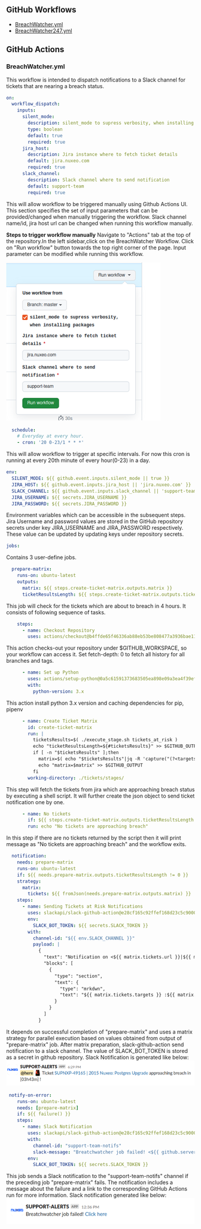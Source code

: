 ## GitHub Workflows
- [BreachWatcher.yml](#BreachWatcheryml)
- [BreachWatcher247.yml](#BreachWatcheryml)
## GitHub Actions
### BreachWatcher.yml

This workflow is intended to dispatch notifications to a Slack channel for tickets that are nearing a breach status.

```yaml
on:
  workflow_dispatch:
    inputs:
      silent_mode:
        description: silent_mode to supress verbosity, when installing packages
        type: boolean
        default: true
        required: true
      jira_host:
        description: Jira instance where to fetch ticket details
        default: jira.nuxeo.com
        required: true
      slack_channel:
        description: Slack channel where to send notification
        default: support-team
        required: true
```
This will allow workflow to be triggered manually using Github Actions UI. This section specifies the set of input parameters that can be provided/changed when manually triggering the workflow. Slack channel name/id, jira host url can be changed when running this workflow manually.

**Steps to trigger workflow manually**
Navigate to "Actions" tab at the top of the repository.In the left sidebar,click on the BreachWatcher Workflow. Click on "Run workflow" button towards the top right corner of the page. Input parameter can be modified while running this workflow.

![BreachWatcher Workflow Manual Trigger](./BreachWatcher_manual_trigger.png)

```yml
  schedule:
    # Everyday at every hour.
    - cron: '20 0-23/1 * * *'
```
This will allow workflow to trigger at specific intervals. For now this cron is running at every 20th minute of every hour(0-23) in a day.

```yml
env:
  SILENT_MODE: ${{ github.event.inputs.silent_mode || true }}
  JIRA_HOST: ${{ github.event.inputs.jira_host || 'jira.nuxeo.com' }}
  SLACK_CHANNEL: ${{ github.event.inputs.slack_channel || 'support-team' }}
  JIRA_USERNAME: ${{ secrets.JIRA_USERNAME }}
  JIRA_PASSWORD: ${{ secrets.JIRA_PASSWORD }}
```
Environment variables which can be accessible in the subsequent steps. Jira Username and password values are stored in the GitHub repository secrets under key JIRA_USERNAME and JIRA_PASSWORD respectively. These value can be updated by updating keys under repository secrets.

```yml
jobs:
```
Contains 3 user-define jobs. 
```yml
  prepare-matrix:
    runs-on: ubuntu-latest
    outputs:
      matrix: ${{ steps.create-ticket-matrix.outputs.matrix }}
      ticketResultsLength: ${{ steps.create-ticket-matrix.outputs.ticketResultsLength }}
```
This job will check for the tickets which are about to breach in 4 hours. It consists of following sequence of tasks.
```yml
    steps:
      - name: Checkout Repository
        uses: actions/checkout@b4ffde65f46336ab88eb53be808477a3936bae11 # v4.1.1
```
This action checks-out your repository under $GITHUB_WORKSPACE, so your workflow can access it. Set fetch-depth: 0 to fetch all history for all branches and tags.

```yml
      - name: Set up Python
        uses: actions/setup-python@0a5c61591373683505ea898e09a3ea4f39ef2b9c # v5.0.0
        with:
          python-version: 3.x
```
This action install python 3.x version and caching dependencies for pip, pipenv
```yml
      - name: Create Ticket Matrix
        id: create-ticket-matrix
        run: |
          ticketsResults=$( ./execute_stage.sh tickets_at_risk )
          echo "ticketResultsLength=${#ticketsResults}" >> $GITHUB_OUTPUT
          if [ -n "$ticketsResults" ];then
            matrix=$( echo "$ticketsResults"|jq -R 'capture("(?<targets>@here) :(?<alert>.*?): <(?<url>[^ ]+)> (?<title>.*) :[^w]+ (?<duration>.*)")' | jq -sc )
            echo "matrix=$matrix" >> $GITHUB_OUTPUT
          fi
        working-directory: ./tickets/stages/
```
This step will fetch the tickets from jira which are approaching breach status by executing a shell script. It will further create the json object to send ticket notification one by one.
```yml
      - name: No tickets
        if: ${{ steps.create-ticket-matrix.outputs.ticketResultsLength == 0  }}
        run: echo "No tickets are approaching breach"
```
In this step if there are no tickets returned by the script then it will print message as "No tickets are approaching breach" and the workflow exits.
```yml
  notification:
    needs: prepare-matrix
    runs-on: ubuntu-latest
    if: ${{ needs.prepare-matrix.outputs.ticketResultsLength != 0 }}
    strategy:
      matrix:
        tickets: ${{ fromJson(needs.prepare-matrix.outputs.matrix) }}
    steps:
      - name: Sending Tickets at Risk Notifications
        uses: slackapi/slack-github-action@e28cf165c92ffef168d23c5c9000cffc8a25e117 # v1.24.0
        env:
          SLACK_BOT_TOKEN: ${{ secrets.SLACK_TOKEN }}
        with:
          channel-id: "${{ env.SLACK_CHANNEL }}"
          payload: |
            {
              "text": "Notification on <${{ matrix.tickets.url }}|${{ matrix.tickets.title }}> breach status",
              "blocks": [
                {
                  "type": "section",
                  "text": {
                    "type": "mrkdwn",
                    "text": "${{ matrix.tickets.targets }} :${{ matrix.tickets.alert }}: Ticket <${{ matrix.tickets.url }} | ${{ matrix.tickets.title }}> approaching breach in ${{ matrix.tickets.duration }} !"
                  }
                }
              ]
            }
```
It depends on successful completion of "prepare-matrix" and uses a matrix strategy for parallel execution based on values obtained from output of "prepare-matrix" job. After matrix preparation, slack-github-action send notification to a slack channel. The value of SLACK_BOT_TOKEN is stored as a secret in github repository.
Slack Notification is generated like below:
![Slack Notification](./BW_slack_notif.png)
```yml
 notify-on-error:
    runs-on: ubuntu-latest
    needs: [prepare-matrix]
    if: ${{ failure() }}
    steps:
      - name: Slack Notification
        uses: slackapi/slack-github-action@e28cf165c92ffef168d23c5c9000cffc8a25e117
        with:
          channel-id: "support-team-notifs"
          slack-message: "Breatchwatcher job failed! <${{ github.server_url }}/${{ github.repository }}/actions/runs/${{ github.run_id }}|Click here>"
        env:
          SLACK_BOT_TOKEN: ${{ secrets.SLACK_TOKEN }}
```
This job sends a Slack notification to the "support-team-notifs" channel if the preceding job "prepare-matrix" fails. The notification includes a message about the failure and a link to the corresponding GitHub Actions run for more information.
Slack notification generated like below:
![Slack Failed Notification](./BW_slack_failed_notif.png)

